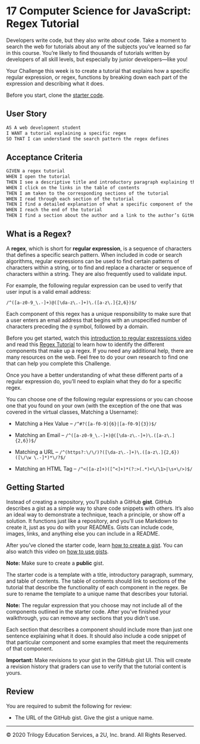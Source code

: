 # 17 Computer Science for JavaScript: Regex Tutorial

Developers write code, but they also write *about* code. Take a moment to search the web for tutorials about any of the subjects you’ve learned so far in this course. You’re likely to find thousands of tutorials written by developers of all skill levels, but especially by junior developers&mdash;like you!

Your Challenge this week is to create a tutorial that explains how a specific regular expression, or regex, functions by breaking down each part of the expression and describing what it does.

Before you start, clone the [starter code](https://github.com/coding-boot-camp/bug-free-goggles).

## User Story

```md
AS A web development student
I WANT a tutorial explaining a specific regex
SO THAT I can understand the search pattern the regex defines
```

## Acceptance Criteria

```md
GIVEN a regex tutorial
WHEN I open the tutorial
THEN I see a descriptive title and introductory paragraph explaining the purpose of the tutorial, a summary describing the regex featured in the tutorial, a table of contents linking to different sections that break down each component of the regex and explain what it does, and a section about the author with a link to the author’s GitHub profile
WHEN I click on the links in the table of contents
THEN I am taken to the corresponding sections of the tutorial
WHEN I read through each section of the tutorial
THEN I find a detailed explanation of what a specific component of the regex does
WHEN I reach the end of the tutorial
THEN I find a section about the author and a link to the author’s GitHub profile
```

## What is a Regex?

A **regex**, which is short for **regular expression**, is a sequence of characters that defines a specific search pattern. When included in code or search algorithms, regular expressions can be used to find certain patterns of characters within a string, or to find and replace a character or sequence of characters within a string. They are also frequently used to validate input. 

For example, the following regular expression can be used to verify that user input is a valid email address:

`/^([a-z0-9_\.-]+)@([\da-z\.-]+)\.([a-z\.]{2,6})$/`

Each component of this regex has a unique responsibility to make sure that a user enters an email address that begins with an unspecified number of characters preceding the `@` symbol, followed by a domain.

Before you get started, watch this [introduction to regular expressions video](https://youtu.be/7DG3kCDx53c) and read this [Regex Tutorial](https://medium.com/factory-mind/regex-tutorial-a-simple-cheatsheet-by-examples-649dc1c3f285) to learn how to identify the different components that make up a regex. If you need any additional help, there are many resources on the web. Feel free to do your own research to find one that can help you complete this Challenge.

Once you have a better understanding of what these different parts of a regular expression do, you’ll need to explain what they do for a specific regex.

You can choose one of the following regular expressions or you can choose one that you found on your own (with the exception of the one that was covered in the virtual classes, Matching a Username):

* Matching a Hex Value &ndash; `/^#?([a-f0-9]{6}|[a-f0-9]{3})$/`

* Matching an Email &ndash; `/^([a-z0-9_\.-]+)@([\da-z\.-]+)\.([a-z\.]{2,6})$/`

* Matching a URL &ndash; `/^(https?:\/\/)?([\da-z\.-]+)\.([a-z\.]{2,6})([\/\w \.-]*)*\/?$/`

* Matching an HTML Tag &ndash; `/^<([a-z]+)([^<]+)*(?:>(.*)<\/\1>|\s+\/>)$/`


## Getting Started

Instead of creating a repository, you’ll publish a GitHub **gist**. GitHub describes a gist as a simple way to share code snippets with others. It’s also an ideal way to demonstrate a technique, teach a principle, or show off a solution. It functions just like a repository, and you’ll use Markdown to create it, just as you do with your READMEs. Gists can include code, images, links, and anything else you can include in a README.

After you’ve cloned the starter code, learn [how to create a gist](https://help.github.com/en/github/writing-on-github/creating-gists). You can also watch this video on [how to use gists](https://www.youtube.com/watch?v=wc2NlcWjQHw).

**Note:** Make sure to create a **public** gist.

The starter code is a template with a title, introductory paragraph, summary, and table of contents. The table of contents should link to sections of the tutorial that describe the functionality of each component in the regex. Be sure to rename the template to a unique name that describes your tutorial.

**Note:** The regular expression that you choose may not include all of the components outlined in the starter code. After you’ve finished your walkthrough, you can remove any sections that you didn’t use.

Each section that describes a component should include more than just one sentence explaining what it does. It should also include a code snippet of that particular component and some examples that meet the requirements of that component.

**Important:** Make revisions to your gist in the GitHub gist UI. This will create a revision history that graders can use to verify that the tutorial content is yours.


## Review

You are required to submit the following for review:

* The URL of the GitHub gist. Give the gist a unique name.

- - -
© 2020 Trilogy Education Services, a 2U, Inc. brand. All Rights Reserved.
